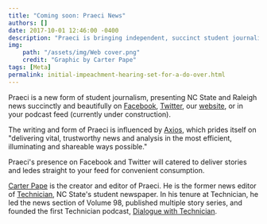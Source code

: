 ```yaml
---
title: "Coming soon: Praeci News"
authors: []
date: 2017-10-01 12:46:00 -0400
description: "Praeci is bringing independent, succinct student journalism to NC State and Raleigh."
img:
    path: "/assets/img/Web cover.png"
    credit: "Graphic by Carter Pape"
tags: [Meta]
permalink: initial-impeachment-hearing-set-for-a-do-over.html
---
```

Praeci is a new form of student journalism, presenting NC State and Raleigh news succinctly and beautifully on [Facebook](https://www.facebook.com/Praeci/notifications/), [Twitter](https://twitter.com/PraeciNews), our [website](http://praeci.com), or in your podcast feed (currently under construction).

The writing and form of Praeci is influenced by [Axios](http://axios.com), which prides itself on "delivering vital, trustworthy news and analysis in the most efficient, illuminating and shareable ways possible."

Praeci's presence on Facebook and Twitter will catered to deliver stories and ledes straight to your feed for convenient consumption.

[Carter Pape](http://carterpape.com) is the creator and editor of Praeci. He is the former news editor of [Technician](http://technicianonline.com), NC State's student newspaper. In his tenure at Technician, he led the news section of Volume 98, published multiple story series, and founded the first Technician podcast, [Dialogue with Technician][dialogue-itunes].

[dialogue-itunes]: https://itunes.apple.com/us/podcast/dialogue-with-technician/id1275744725?mt=2